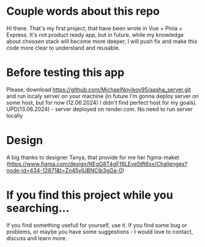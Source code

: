# Couple words about this repo

Hi there. That's my first project, that have been wrote in Vue + Pinia + Express. It's not product ready app, but
in future, while my knowledge about choosen stack will become more deeper, I will push fix and make this
code more clear to understand and reusable.

# Before testing this app

Please, download https://github.com/MichaelNovikov95/aasha_server.git and run localy server on your machine
(in future I'm gonna deploy server on some host, but for now (12.06.2024) I didn't find perfect host for my goals).
UPD(13.06.2024) - server deployed on render.com. No need to run server locally

# Design

A big thanks to designer Tanya, that provide for me her figma-maket
(https://www.figma.com/design/NEgG8T4gF16LEve5tft6sx/Challenges?node-id=434-12871&t=Zn45ylUBNCIb3gGa-0)

# If you find this project while you searching...

If you find something usefull for yourself, use it. If you find some bug or problems, or maybe you have some suggestions - I would
love to contact, discuss and learn more.
